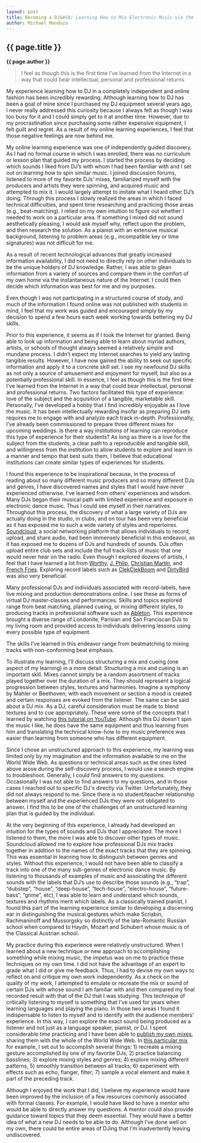 ```yaml
---
layout: post
title: Becoming a DJ&#58; Learning How to Mix Electronic Music via the Open Web
author: Michael Mendoza
---
```


## {{ page.title }} ##

**{{ page.author }}**

>I feel as though this is the first time I’ve learned from the Internet in a way that could bear intellectual, personal and professional returns

My experience learning how to DJ in a completely independent and online fashion has been incredibly rewarding. Although learning how to DJ has been a goal of mine since I purchased my DJ equipment several years ago, I never really addressed this curiosity because I always felt as though I was too busy for it and I could simply get to it at another time. However, due to my procrastination since purchasing some rather expensive equipment, I felt guilt and regret. As a result of my online learning experiences, I feel that those negative feelings are now behind me.

My online learning experience was one of independently guided discovery. As I had no formal course in which I was enrolled, there was no curriculum or lesson plan that guided my process. I started the process by deciding which sounds I liked from DJ’s with whom I had been familiar with and I set out on learning how to spin similar music. I joined discussion forums, listened to more of my favorite DJs’ mixes, familiarized myself with the producers and artists they were spinning, and acquired music and attempted to mix it. I would largely attempt to imitate what I heard other DJ’s doing. Through this process I slowly realized the areas in which I faced technical difficulties, and spent time researching and practicing those areas (e.g., beat-matching). I relied on my own intuition to figure out whether I needed to work on a particular area. If something I mixed did not sound aesthetically pleasing, I would ask myself why, reflect upon the problem, and then research the solution. As a pianist with an extensive musical background, listening to problem areas (e.g., incompatible key or time signatures) was not difficult for me.

As a result of recent technological advances that greatly increased information availability, I did not need to directly rely on other individuals to be the unique holders of DJ knowledge. Rather, I was able to glean information from a variety of sources and compare them in the comfort of my own home via the instantaneous nature of the Internet. I could then decide which information was best for me and my purposes.

Even though I was not participating in a structured course of study, and much of the information I found online was not published with students in mind, I feel that my work was guided and encouraged simply by my decision to spend a few hours each week working towards bettering my DJ skills.

Prior to this experience, it seems as if I took the Internet for granted. Being able to look up information and being able to learn about myriad authors, artists, or schools of thought always seemed a relatively simple and mundane process. I didn’t expect my Internet searches to yield any lasting tangible results. However, I have now gained the ability to seek out specific information and apply it to a concrete skill set. I see my newfound DJ skills as not only a source of amusement and enjoyment for myself, but also as a potentially professional skill. In essence, I feel as though this is the first time I’ve learned from the Internet in a way that could bear intellectual, personal and professional returns. Two factors facilitated this type of experience: love of the subject and the acquisition of a tangible, marketable skill. Personally, I’ve developed a hobby that I find incredibly enjoyable as I love the music. It has been intellectually rewarding insofar as preparing DJ sets requires me to engage with and analyze each track in-depth. Professionally, I’ve already been commissioned to prepare three different mixes for upcoming weddings. Is there a way institutions of learning can reproduce this type of experience for their students? As long as there is a love for the subject from the students, a clear path to a reproducible and tangible skill, and willingness from the institution to allow students to explore and learn in a manner and tempo that best suits them, I believe that educational institutions can create similar types of experiences for students.

I found this experience to be inspirational because, in the process of reading about so many different music producers and so many different DJs and genres, I have discovered names and styles that I would have never experienced otherwise. I've learned from others’ experiences and wisdom. Many DJs began their musical path with limited experience and exposure in electronic dance music. Thus I could see myself in their narratives. Throughout this process, the discovery of what a large variety of DJs are actually doing in the studio, in clubs, and on tour has been very beneficial as it has exposed me to such a wide variety of styles and repertoires. [Soundcloud](https://soundcloud.com/), a social networking platform that allows individuals to record, upload, and share audio, had been immensely beneficial in this endeavor, as it has exposed me to dozens of DJs and hundreds of sounds. DJs often upload entire club sets and include the full track-lists of music that one would never hear on the radio. Even though I explored dozens of artists, I feel that I have learned a lot from [Worthy](https://soundcloud.com/worthy), [J. Phlip](https://soundcloud.com/jphlip), [Christian Martin](https://soundcloud.com/christianmartin), and [French Fries](https://soundcloud.com/mrfrenchfries). Exploring record labels such as [ClekClekBoom](https://soundcloud.com/clekclekboom) and [DirtyBird](https://soundcloud.com/dirtybirdrecords) was also very beneficial.

Many professional DJs and individuals associated with record-labels, have live mixing and production demonstrations online. I see these as forms of virtual DJ master-classes and performances. Skills and topics explored range from beat matching, planned cueing, or mixing different styles, to producing tracks in professional software such as [Ableton](https://www.ableton.com/). This experience brought a diverse range of Londonite, Parisian and San Franciscan DJs to my living room and provided access to individuals delivering lessons using every possible type of equipment.

The skills I’ve learned in this endeavor range from beatmatching to mixing tracks with non-conforming beat emphasis.

To illustrate my learning, I’ll discuss structuring a mix and cueing (one aspect of my learning) in a more detail: Structuring a mix and cueing is an important skill. Mixes cannot simply be a random assortment of tracks played together over the duration of a mix. They should represent a logical progression between styles, textures and harmonies. Imagine a symphony by Mahler or Beethoven; with each movement or section a mood is created and certain responses are evoked from the listener. The same can be said about a DJ mix. As a DJ, careful consideration must be made to blend textures and to cue appropriately. These were some of the concepts that I learned by watching [this tutorial on YouTube](http://www.youtube.com/watch?v=9c9gik5JaXY). Although this DJ doesn’t spin the music I like, he does have the same equipment and thus learning from him and translating the technical know-how to my music preference was easier than learning from someone who has different equipment.

Since I chose an unstructured approach to this experience, my learning was limited only by my imagination and the information available to me on the World Wide Web. As questions or technical areas such as the ones listed above arose during the self-discovery process, I would use a search engine to troubleshoot. Generally, I could find answers to my questions. Occasionally I was not able to find answers to my questions, and in those cases I reached out to specific DJ's directly via Twitter. Unfortunately, they did not always respond to me. Since there is no student/teacher relationship between myself and the experienced DJs they were not obligated to answer. I find this to be one of the challenges of an unstructured learning plan that is guided by the individual.

At the very beginning of this experience, I already had developed an intuition for the types of sounds and DJs that I appreciated. The more I listened to them, the more I was able to discover other types of music. Soundcloud allowed me to explore how professional DJs mix tracks together in addition to the names of the exact tracks that they are spinning. This was essential in learning how to distinguish between genres and styles. Without this experience, I would not have been able to classify a track into one of the many sub-genres of electronic dance music. By listening to thousands of examples of music and associating the different sounds with the labels that DJ’s use to describe those sounds (e.g., “trap”, “dubstep”, “house”, “deep-house”, “tech-house”, “electro-house”, “future-bass”, “grime”, etc), I was able to learn and understand which sounds, textures and rhythms merit which labels. As a classically trained pianist, I found this part of the learning experience similar to developing a discerning ear in distinguishing the musical gestures which make Scriabin, Rachmaninoff and Mussorgsky so distinctly of the late-Romantic Russian school when compared to Haydn, Mozart and Schubert whose music is of the Classical Austrian school.

My practice during this experience were relatively unstructured. When I learned about a new technique or new approach to accomplishing something while mixing music, the impetus was on me to practice these techniques on my own time. I did not have the advantage of an expert to grade what I did or give me feedback. Thus, I had to devise my own ways to reflect on and critique my own work independently. As a check on the quality of my work, I attempted to emulate or recreate the mix or sound of certain DJs with whose sound I am familiar with and then compared my final recorded result with that of the DJ that I was studying. This technique of critically listening to myself is something that I've used for years when learning languages and playing the piano. In those two areas I found it indispensable to listen to myself and to identify with the audience members’ experience. In this way, I can explore the exact sound being produced as a listener and not just as a language speaker, pianist, or DJ. I spent considerable time practicing and I have been able to [publish my own mixes](https://soundcloud.com/mish3aloo), sharing them with the whole of the World Wide Web. In [this particular mix](https://soundcloud.com/mish3aloo/sample-mini-mix-for-hybrid) for example, I set out to accomplish several things: 1) recreate a mixing gesture accomplished by one of my favorite DJs, 2) practice balancing basslines; 3) explore mixing styles and genres; 4) explore mixing different patterns, 5) smoothly transition between all tracks; 6) experiment with effects such as echo, flanger, filter; 7) sample a vocal element and make it part of the preceding track.

Although I enjoyed the work that I did, I believe my experience would have been improved by the inclusion of a few resources commonly associated with formal classes. For example, I would have liked to have a mentor who would be able to directly answer my questions. A mentor could also provide guidance toward topics that they deem essential. They would have a better idea of what a new DJ needs to be able to do. Although I’ve done well on my own, there could be entire areas of DJing that I'm inadvertently leaving undiscovered.


